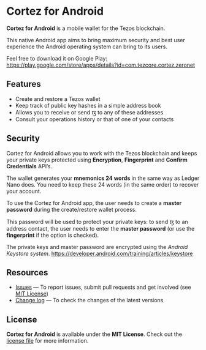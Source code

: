 # Cortez for Android

**Cortez for Android** is a mobile wallet for the Tezos blockchain.

This native Android app aims to bring maximum security and best user experience the Android operating system can bring to its users.

Feel free to download it on Google Play:  
<https://play.google.com/store/apps/details?id=com.tezcore.cortez.zeronet>

## Features

- Create and restore a Tezos wallet
- Keep track of public key hashes in a simple address book
- Allows you to receive or send ꜩ to any of these addresses
- Consult your operations history or that of one of your contacts

## Security

Cortez for Android allows you to work with the Tezos blockchain and keeps your private keys protected using **Encryption**, **Fingerprint** and **Confirm Credentials** API’s. 

The wallet generates your **mnemonics 24 words** in the same way as Ledger Nano does. You need to keep these 24 words (in the same order) to recover your account.

To use the Cortez for Android app, the user needs to create a **master password** during the create/restore wallet process. 

This password will be used to protect your private keys: to send ꜩ to an address contact, the user needs to enter the **master password** (or use the **fingerprint** if the option is checked).

The private keys and master password are encrypted using the _Android Keystore system_.
<https://developer.android.com/training/articles/keystore>

## Resources
- [Issues][project-issues] — To report issues, submit pull requests and get involved (see [MIT License][project-license])
- [Change log][project-changelog] — To check the changes of the latest versions

## License

**Cortez for Android** is available under the **MIT License**. Check out the [license file][project-license] for more information.

[project-issues]: https://gitlab.com/tezos-private/cortez-android/issues

[project-license]: LICENSE.md
[project-changelog]: CHANGELOG.md

